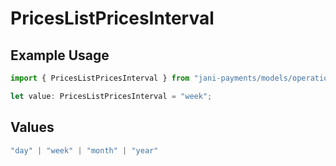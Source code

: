 # PricesListPricesInterval

## Example Usage

```typescript
import { PricesListPricesInterval } from "jani-payments/models/operations";

let value: PricesListPricesInterval = "week";
```

## Values

```typescript
"day" | "week" | "month" | "year"
```